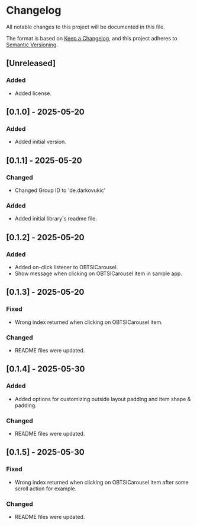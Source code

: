 # Changelog

All notable changes to this project will be documented in this file.

The format is based on [Keep a Changelog](https://keepachangelog.com/en/1.0.0/),
and this project adheres to [Semantic Versioning](https://semver.org/spec/v2.0.0.html).

## [Unreleased]

### Added
- Added license.

## [0.1.0] - 2025-05-20

### Added
- Added initial version.

## [0.1.1] - 2025-05-20

### Changed
- Changed Group ID to 'de.darkovukic'

### Added
- Added initial library's readme file.

## [0.1.2] - 2025-05-20

### Added
- Added on-click listener to OBTSICarousel.
- Show message when clicking on OBTSICarousel item in sample app.

## [0.1.3] - 2025-05-20

### Fixed
- Wrong index returned when clicking on OBTSICarousel item.

### Changed
- README files were updated.

## [0.1.4] - 2025-05-30

### Added
- Added options for customizing outside layout padding and item shape & padding.

### Changed
- README files were updated.

## [0.1.5] - 2025-05-30

### Fixed
- Wrong index returned when clicking on OBTSICarousel item after some scroll action for example.

### Changed
- README files were updated.